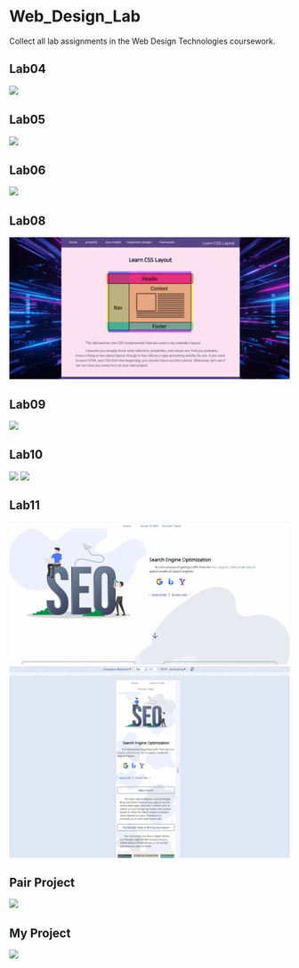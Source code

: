 # Web_Design_Lab

Collect all lab assignments in the Web Design Technologies coursework.

## Lab04
![](https://github.com/rungtawans/Academic-Projects/blob/main/Web%20Design%20Lab/Animations/Animation04.gif)

## Lab05
![](https://github.com/rungtawans/Academic-Projects/blob/main/Web%20Design%20Lab/Animations/Animation05.gif)

## Lab06
![](https://github.com/rungtawans/Academic-Projects/blob/main/Web%20Design%20Lab/Animations/Animation06.gif)

## Lab08
![](https://github.com/rungtawans/Academic-Projects/blob/main/Web%20Design%20Lab/Animations/Animation08.gif)

## Lab09
![](https://github.com/rungtawans/Academic-Projects/blob/main/Web%20Design%20Lab/Animations/Animation09.gif)

## Lab10
![](https://github.com/rungtawans/Academic-Projects/blob/main/Web%20Design%20Lab/Animations/Animation10.gif)
![](https://github.com/rungtawans/Academic-Projects/blob/main/Web%20Design%20Lab/Animations/Animation10-2.gif)

## Lab11
![](https://github.com/rungtawans/Academic-Projects/blob/main/Web%20Design%20Lab/Animations/Animation11.gif)
![](https://github.com/rungtawans/Academic-Projects/blob/main/Web%20Design%20Lab/Animations/Animation11-2.gif)

## Pair Project
![](https://github.com/rungtawans/Academic-Projects/blob/main/Web%20Design%20Lab/Animations/AnimationProject.gif)

## My Project
![](https://github.com/rungtawans/Academic-Projects/blob/main/Web%20Design%20Lab/Animations/AnimationProject2.gif)
